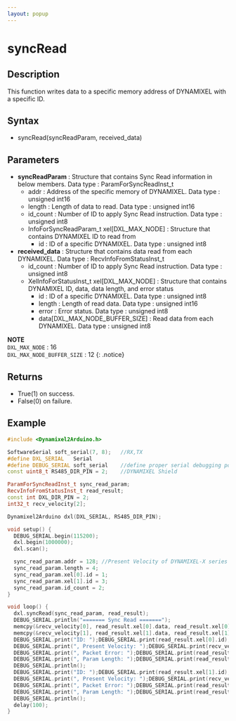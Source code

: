 ```yaml
---
layout: popup
---
```


# syncRead

## Description

This function writes data to a specific memory address of DYNAMIXEL with a specific ID.

## Syntax

- syncRead(syncReadParam, received_data)

## Parameters

- **syncReadParam** : Structure that contains Sync Read information in below members. Data type : ParamForSyncReadInst_t
  - addr : Address of the specific memory of DYNAMIXEL. Data type : unsigned int16
  - length : Length of data to read. Data type : unsigned int16
  - id_count : Number of ID to apply Sync Read instruction.  Data type : unsigned int8
  - InfoForSyncReadParam_t xel[DXL_MAX_NODE] : Structure that contains DYNAMIXEL ID to read from
    - id : ID of a specific DYNAMIXEL. Data type : unsigned int8
- **received_data** : Structure that contains data read from each DYNAMIXEL. Data type : RecvInfoFromStatusInst_t
  - id_count : Number of ID to apply Sync Read instruction.  Data type : unsigned int8
  - XelInfoForStatusInst_t xel[DXL_MAX_NODE] : Structure that contains DYNAMIXEL ID, data, data length, and error status
    - id : ID of a specific DYNAMIXEL. Data type : unsigned int8
    - length : Length of read data. Data type : unsigned int16
    - error : Error status. Data type : unsigned int8
    - data[DXL_MAX_NODE_BUFFER_SIZE] : Read data from each DYNAMIXEL. Data type : unsigned int8

**NOTE**  
`DXL_MAX_NODE` : 16  
`DXL_MAX_NODE_BUFFER_SIZE` : 12
{: .notice}

## Returns

- True(1) on success.
- False(0) on failure.

## Example

```c++
#include <Dynamixel2Arduino.h>

SoftwareSerial soft_serial(7, 8);   //RX,TX
#define DXL_SERIAL   Serial
#define DEBUG_SERIAL soft_serial    //define proper serial debugging port for the board
const uint8_t RS485_DIR_PIN = 2;    //DYNAMIXEL Shield

ParamForSyncReadInst_t sync_read_param;
RecvInfoFromStatusInst_t read_result;
const int DXL_DIR_PIN = 2;
int32_t recv_velocity[2];

Dynamixel2Arduino dxl(DXL_SERIAL, RS485_DIR_PIN);

void setup() {
  DEBUG_SERIAL.begin(115200);
  dxl.begin(1000000);
  dxl.scan();

  sync_read_param.addr = 128; //Present Velocity of DYNAMIXEL-X series
  sync_read_param.length = 4;
  sync_read_param.xel[0].id = 1;
  sync_read_param.xel[1].id = 3;
  sync_read_param.id_count = 2;
}

void loop() {
  dxl.syncRead(sync_read_param, read_result);
  DEBUG_SERIAL.println("======= Sync Read =======");
  memcpy(&recv_velocity[0], read_result.xel[0].data, read_result.xel[0].length);
  memcpy(&recv_velocity[1], read_result.xel[1].data, read_result.xel[1].length);
  DEBUG_SERIAL.print("ID: ");DEBUG_SERIAL.print(read_result.xel[0].id);DEBUG_SERIAL.print(" ");
  DEBUG_SERIAL.print(", Present Velocity: ");DEBUG_SERIAL.print(recv_velocity[0]);DEBUG_SERIAL.print(" ");
  DEBUG_SERIAL.print(", Packet Error: ");DEBUG_SERIAL.print(read_result.xel[0].error);DEBUG_SERIAL.print(" ");
  DEBUG_SERIAL.print(", Param Length: ");DEBUG_SERIAL.print(read_result.xel[0].length);DEBUG_SERIAL.print(" ");
  DEBUG_SERIAL.println();
  DEBUG_SERIAL.print("ID: ");DEBUG_SERIAL.print(read_result.xel[1].id);DEBUG_SERIAL.print(" ");
  DEBUG_SERIAL.print(", Present Velocity: ");DEBUG_SERIAL.print(recv_velocity[1]);DEBUG_SERIAL.print(" ");
  DEBUG_SERIAL.print(", Packet Error: ");DEBUG_SERIAL.print(read_result.xel[1].error);DEBUG_SERIAL.print(" ");
  DEBUG_SERIAL.print(", Param Length: ");DEBUG_SERIAL.print(read_result.xel[1].length);DEBUG_SERIAL.print(" ");
  DEBUG_SERIAL.println();
  delay(100);
}
```
